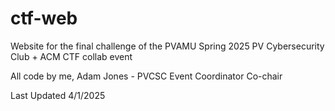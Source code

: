 # ctf-web
Website for the final challenge of the PVAMU Spring 2025 PV Cybersecurity Club + ACM CTF collab event

All code by me, Adam Jones - PVCSC Event Coordinator Co-chair 

Last Updated 4/1/2025